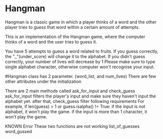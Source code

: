 # Hangman
Hangman is a classic game in which a player thinks of a word and the other player tries to guess that word within a certain amount of attempts.

This is an implementation of the Hangman game, where the computer thinks of a word and the user tries to guess it. 

You have 5 attempts to guess a word related to fruits.
If you guess correctly, the "_"(under_score) will change it to the alphabet.
If you didn't guess correctly, your number of lives will decrease by 1
Please make sure to type single alphabet character, otherwise computer won't recognise your input.


#Hangman class has 2 parameter. (word_list, and num_lives)
There are few other attributes under the initialization 

There are 2 main methods called ask_for_input and check_guess
ask_for_input filters the player's input and make sure they haven't input the alphabet yet.
after that, check_guess filter following requirements
For example, 
   if len(guess) > 1 or guess.isalpha() != True:
   if the input is not alphabet, it won't play the game. 
   if the input is more than 1 character, it won't play the game.  

KNOWN Error
These two functions are not working
list_of_guesses
word_gussed 


